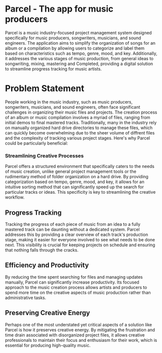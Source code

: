 # Parcel - The app for music producers

Parcel is a music industry-focused project management system designed specifically for music producers, songwriters, musicians, and sound engineers. The application aims to simplify the organization of songs for an album or a compilation by allowing users to categorize and label them based on characteristics such as tempo, genre, mood, and key. Additionally, it addresses the various stages of music production, from general ideas to songwriting, mixing, mastering and Completed, providing a digital solution to streamline progress tracking for music artists.

# Problem Statement

People working in the music industry, such as music producers, songwriters, musicians, and sound engineers, often face significant challenges in organizing their music files and projects. The creation process of an album or music compilation involves a myriad of files, ranging from initial demos to final mastered tracks. Traditionally, many in the industry rely on manually organized hard drive directories to manage these files, which can quickly become overwhelming due to the sheer volume of diffrent files and the complexity of tracking various project stages. Here's why Parcel could be particularly beneficial:

### Streamlining Creative Processes

Parcel offers a structured environment that specifically caters to the needs of music creation, unlike general project management tools or the rudimentary method of folder organization on a hard drive. By providing categorization based on tempo, genre, mood, and key, it allows for an intuitive sorting method that can significantly speed up the search for particular tracks or ideas. This specificity is key to streamlining the creative workflow.

## Progress Tracking

Tracking the progress of each piece of music from an idea to a fully mastered track can be daunting without a dedicated system. Parcel addresses this by providing a clear overview of each track's production stage, making it easier for everyone involved to see what needs to be done next. This visibility is crucial for keeping projects on schedule and ensuring that nothing falls through the cracks.

## Efficiency and Productivity

By reducing the time spent searching for files and managing updates manually, Parcel can significantly increase productivity. Its focused approach to the music creation process allows artists and producers to spend more time on the creative aspects of music production rather than administrative tasks.

## Preserving Creative Energy

Perhaps one of the most understated yet critical aspects of a solution like Parcel is how it preserves creative energy. By mitigating the frustration and time drain associated with disorganized project files, it allows creative professionals to maintain their focus and enthusiasm for their work, which is essential for producing high-quality music.
